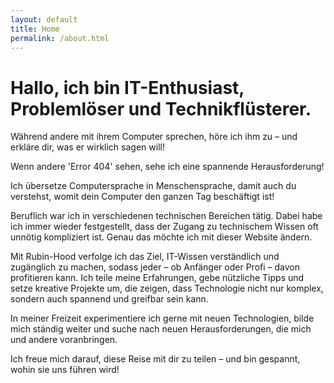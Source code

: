 ```yaml
---
layout: default
title: Home
permalink: /about.html
---
```




# Hallo, ich bin IT-Enthusiast, Problemlöser und Technikflüsterer.

Während andere mit ihrem Computer sprechen, höre ich ihm zu – und erkläre dir, was er wirklich sagen will!

Wenn andere 'Error 404' sehen, sehe ich eine spannende Herausforderung!

Ich übersetze Computersprache in Menschensprache, damit auch du verstehst, womit dein Computer den ganzen Tag beschäftigt ist!

Beruflich war ich in verschiedenen technischen Bereichen tätig. Dabei habe ich immer wieder festgestellt, dass der Zugang zu technischem Wissen oft unnötig kompliziert ist. Genau das möchte ich mit dieser Website ändern.

Mit Rubin-Hood verfolge ich das Ziel, IT-Wissen verständlich und zugänglich zu machen, sodass jeder – ob Anfänger oder Profi – davon profitieren kann. Ich teile meine Erfahrungen, gebe nützliche Tipps und setze kreative Projekte um, die zeigen, dass Technologie nicht nur komplex, sondern auch spannend und greifbar sein kann.

In meiner Freizeit experimentiere ich gerne mit neuen Technologien, bilde mich ständig weiter und suche nach neuen Herausforderungen, die mich und andere voranbringen.

Ich freue mich darauf, diese Reise mit dir zu teilen – und bin gespannt, wohin sie uns führen wird!
